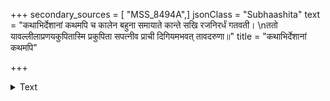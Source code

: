 +++
secondary_sources = [ "MSS_8494A",]
jsonClass = "Subhaashita"
text = "कथाभिर्देशानां कथमपि च कालेन बहुना समायाते कान्ते सखि रजनिरर्धं गतवती।  \nततो यावल्लीलाप्रणयकुपितास्मि प्रकुपिता सपत्नीव प्राची दिगियमभवत् तावदरुणा॥"
title = "कथाभिर्देशानां कथमपि"

+++

<details><summary>Text</summary>

कथाभिर्देशानां कथमपि च कालेन बहुना समायाते कान्ते सखि रजनिरर्धं गतवती।  
ततो यावल्लीलाप्रणयकुपितास्मि प्रकुपिता सपत्नीव प्राची दिगियमभवत् तावदरुणा॥
</details>
